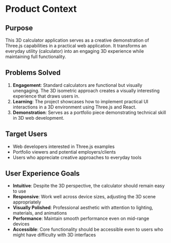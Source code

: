 # Product Context

## Purpose
This 3D calculator application serves as a creative demonstration of Three.js capabilities in a practical web application. It transforms an everyday utility (calculator) into an engaging 3D experience while maintaining full functionality.

## Problems Solved
1. **Engagement**: Standard calculators are functional but visually unengaging. The 3D isometric approach creates a visually interesting experience that draws users in.
2. **Learning**: The project showcases how to implement practical UI interactions in a 3D environment using Three.js and React.
3. **Demonstration**: Serves as a portfolio piece demonstrating technical skill in 3D web development.

## Target Users
- Web developers interested in Three.js examples
- Portfolio viewers and potential employers/clients
- Users who appreciate creative approaches to everyday tools

## User Experience Goals
- **Intuitive**: Despite the 3D perspective, the calculator should remain easy to use
- **Responsive**: Work well across device sizes, adjusting the 3D scene appropriately 
- **Visually Polished**: Professional aesthetic with attention to lighting, materials, and animations
- **Performance**: Maintain smooth performance even on mid-range devices
- **Accessible**: Core functionality should be accessible even to users who might have difficulty with 3D interfaces 
